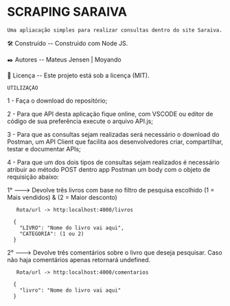 # SCRAPING SARAIVA

    Uma apliacação simples para realizar consultas dentro do site Saraiva.
                         
🛠️ Construído -- Construido com Node JS.

✒️ Autores -- Mateus Jensen | Moyando

📄 Licença -- Este projeto está sob a licença (MIT).

    UTILIZAÇÃO

1 - Faça o download do repositório;

2 - Para que API desta aplicação fique online, com VSCODE ou editor de código de sua preferência execute o arquivo API.js;

3 - Para que as consultas sejam realizadas será necessário o download do Postman, um API Client que facilita aos desenvolvedores criar, compartilhar, testar e documentar APIs;

4 - Para que um dos dois tipos de consultas sejam realizados é necessário atribuir ao método POST dentro app Postman um body com o objeto de requisição abaixo:

  1° ---> Devolve três livros com base no filtro de pesquisa escolhido (1 = Mais vendidos) & (2 = Maior desconto)
  
       Rota/url -> http:localhost:4000/livros
  
      {
        "LIVRO": "Nome do livro vai aqui",
        "CATEGORIA": (1 ou 2)
      }
      
  2° ---> Devolve três comentários sobre o livro que deseja pesquisar. Caso não haja comentários apenas retornará undefined.
      
       Rota/url -> http:localhost:4000/comentarios
       
      {
        "livro": "Nome do livro vai aqui"
      }
